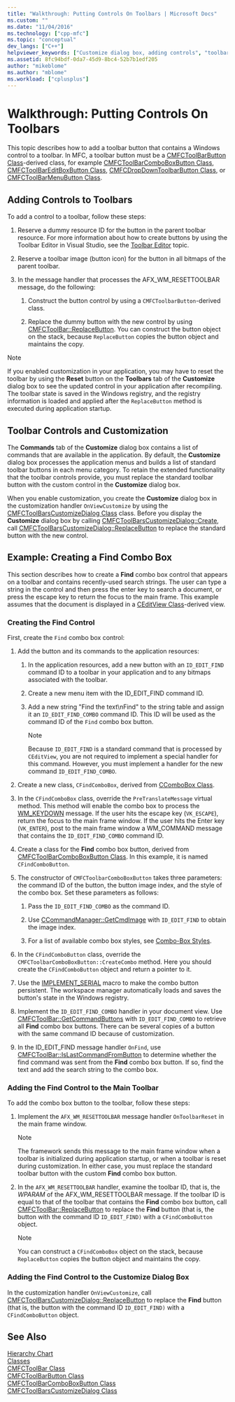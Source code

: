 ```yaml
---
title: "Walkthrough: Putting Controls On Toolbars | Microsoft Docs"
ms.custom: ""
ms.date: "11/04/2016"
ms.technology: ["cpp-mfc"]
ms.topic: "conceptual"
dev_langs: ["C++"]
helpviewer_keywords: ["Customize dialog box, adding controls", "toolbars [MFC], adding controls"]
ms.assetid: 8fc94bdf-0da7-45d9-8bc4-52b7b1edf205
author: "mikeblome"
ms.author: "mblome"
ms.workload: ["cplusplus"]
---
```

# Walkthrough: Putting Controls On Toolbars
This topic describes how to add a toolbar button that contains a Windows control to a toolbar. In MFC, a toolbar button must be a [CMFCToolBarButton Class](../mfc/reference/cmfctoolbarbutton-class.md)-derived class, for example [CMFCToolBarComboBoxButton Class](../mfc/reference/cmfctoolbarcomboboxbutton-class.md), [CMFCToolBarEditBoxButton Class](../mfc/reference/cmfctoolbareditboxbutton-class.md), [CMFCDropDownToolbarButton Class](../mfc/reference/cmfcdropdowntoolbarbutton-class.md), or [CMFCToolBarMenuButton Class](../mfc/reference/cmfctoolbarmenubutton-class.md).  
  
## Adding Controls to Toolbars  
 To add a control to a toolbar, follow these steps:  
  
1.  Reserve a dummy resource ID for the button in the parent toolbar resource. For more information about how to create buttons by using the Toolbar Editor in Visual Studio, see the [Toolbar Editor](../windows/toolbar-editor.md) topic.  
  
2.  Reserve a toolbar image (button icon) for the button in all bitmaps of the parent toolbar.  
  
3.  In the message handler that processes the AFX_WM_RESETTOOLBAR message, do the following:  
  
    1.  Construct the button control by using a `CMFCToolbarButton`-derived class.  
  
    2.  Replace the dummy button with the new control by using [CMFCToolBar::ReplaceButton](../mfc/reference/cmfctoolbar-class.md#replacebutton). You can construct the button object on the stack, because `ReplaceButton` copies the button object and maintains the copy.  
  
> [!NOTE]
>  If you enabled customization in your application, you may have to reset the toolbar by using the **Reset** button on the **Toolbars** tab of the **Customize** dialog box to see the updated control in your application after recompiling. The toolbar state is saved in the Windows registry, and the registry information is loaded and applied after the `ReplaceButton` method is executed during application startup.  
  
## Toolbar Controls and Customization  
 The **Commands** tab of the **Customize** dialog box contains a list of commands that are available in the application. By default, the **Customize** dialog box processes the application menus and builds a list of standard toolbar buttons in each menu category. To retain the extended functionality that the toolbar controls provide, you must replace the standard toolbar button with the custom control in the **Customize** dialog box.  
  
 When you enable customization, you create the **Customize** dialog box in the customization handler `OnViewCustomize` by using the [CMFCToolBarsCustomizeDialog Class](../mfc/reference/cmfctoolbarscustomizedialog-class.md) class. Before you display the **Customize** dialog box by calling [CMFCToolBarsCustomizeDialog::Create](../mfc/reference/cmfctoolbarscustomizedialog-class.md#create), call [CMFCToolBarsCustomizeDialog::ReplaceButton](../mfc/reference/cmfctoolbarscustomizedialog-class.md#replacebutton) to replace the standard button with the new control.  
  
## Example: Creating a Find Combo Box  
 This section describes how to create a **Find** combo box control that appears on a toolbar and contains recently-used search strings. The user can type a string in the control and then press the enter key to search a document, or press the escape key to return the focus to the main frame. This example assumes that the document is displayed in a [CEditView Class](../mfc/reference/ceditview-class.md)-derived view.  
  
### Creating the Find Control  
 First, create the `Find` combo box control:  
  
1.  Add the button and its commands to the application resources:  
  
    1.  In the application resources, add a new button with an `ID_EDIT_FIND` command ID to a toolbar in your application and to any bitmaps associated with the toolbar.  
  
    2.  Create a new menu item with the ID_EDIT_FIND command ID.  
  
    3.  Add a new string "Find the text\nFind" to the string table and assign it an `ID_EDIT_FIND_COMBO` command ID. This ID will be used as the command ID of the `Find` combo box button.  
  
        > [!NOTE]
        >  Because `ID_EDIT_FIND` is a standard command that is processed by `CEditView`, you are not required to implement a special handler for this command.  However, you must implement a handler for the new command `ID_EDIT_FIND_COMBO`.  
  
2.  Create a new class, `CFindComboBox`, derived from [CComboBox Class](../mfc/reference/ccombobox-class.md).  
  
3.  In the `CFindComboBox` class, override the `PreTranslateMessage` virtual method. This method will enable the combo box to process the [WM_KEYDOWN](http://msdn.microsoft.com/library/windows/desktop/ms646280) message. If the user hits the escape key (`VK_ESCAPE`), return the focus to the main frame window. If the user hits the Enter key (`VK_ENTER`), post to the main frame window a WM_COMMAND message that contains the `ID_EDIT_FIND_COMBO` command ID.  
  
4.  Create a class for the **Find** combo box button, derived from [CMFCToolBarComboBoxButton Class](../mfc/reference/cmfctoolbarcomboboxbutton-class.md). In this example, it is named `CFindComboButton`.  
  
5.  The constructor of `CMFCToolbarComboBoxButton` takes three parameters: the command ID of the button, the button image index, and the style of the combo box. Set these parameters as follows:  
  
    1.  Pass the `ID_EDIT_FIND_COMBO` as the command ID.  
  
    2.  Use [CCommandManager::GetCmdImage](http://msdn.microsoft.com/4094d08e-de74-4398-a483-76d27a742dca) with `ID_EDIT_FIND` to obtain the image index.  
  
    3.  For a list of available combo box styles, see [Combo-Box Styles](../mfc/reference/styles-used-by-mfc.md#combo-box-styles).  
  
6.  In the `CFindComboButton` class, override the `CMFCToolbarComboBoxButton::CreateCombo` method. Here you should create the `CFindComboButton` object and return a pointer to it.  
  
7.  Use the [IMPLEMENT_SERIAL](../mfc/reference/run-time-object-model-services.md#implement_serial) macro to make the combo button persistent. The workspace manager automatically loads and saves the button's state in the Windows registry.  
  
8.  Implement the `ID_EDIT_FIND_COMBO` handler in your document view. Use [CMFCToolBar::GetCommandButtons](../mfc/reference/cmfctoolbar-class.md#getcommandbuttons) with `ID_EDIT_FIND_COMBO` to retrieve all **Find** combo box buttons. There can be several copies of a button with the same command ID because of customization.  
  
9. In the ID_EDIT_FIND message handler `OnFind`, use [CMFCToolBar::IsLastCommandFromButton](../mfc/reference/cmfctoolbar-class.md#islastcommandfrombutton) to determine whether the find command was sent from the **Find** combo box button. If so, find the text and add the search string to the combo box.  
  
### Adding the Find Control to the Main Toolbar  
 To add the combo box button to the toolbar, follow these steps:  
  
1.  Implement the `AFX_WM_RESETTOOLBAR` message handler `OnToolbarReset` in the main frame window.  
  
    > [!NOTE]
    >  The framework sends this message to the main frame window when a toolbar is initialized during application startup, or when a toolbar is reset during customization. In either case, you must replace the standard toolbar button with the custom **Find** combo box button.  
  
2.  In the `AFX_WM_RESETTOOLBAR` handler, examine the toolbar ID, that is, the *WPARAM* of the AFX_WM_RESETTOOLBAR message. If the toolbar ID is equal to that of the toolbar that contains the **Find** combo box button, call [CMFCToolBar::ReplaceButton](../mfc/reference/cmfctoolbar-class.md#replacebutton) to replace the **Find** button (that is, the button with the command ID `ID_EDIT_FIND)` with a `CFindComboButton` object.  
  
    > [!NOTE]
    >  You can construct a `CFindComboBox` object on the stack, because `ReplaceButton` copies the button object and maintains the copy.  
  
### Adding the Find Control to the Customize Dialog Box  
 In the customization handler `OnViewCustomize`, call [CMFCToolBarsCustomizeDialog::ReplaceButton](../mfc/reference/cmfctoolbarscustomizedialog-class.md#replacebutton) to replace the **Find** button (that is, the button with the command ID `ID_EDIT_FIND)` with a `CFindComboButton` object.  
  
## See Also  
 [Hierarchy Chart](../mfc/hierarchy-chart.md)   
 [Classes](../mfc/reference/mfc-classes.md)   
 [CMFCToolBar Class](../mfc/reference/cmfctoolbar-class.md)   
 [CMFCToolBarButton Class](../mfc/reference/cmfctoolbarbutton-class.md)   
 [CMFCToolBarComboBoxButton Class](../mfc/reference/cmfctoolbarcomboboxbutton-class.md)   
 [CMFCToolBarsCustomizeDialog Class](../mfc/reference/cmfctoolbarscustomizedialog-class.md)

